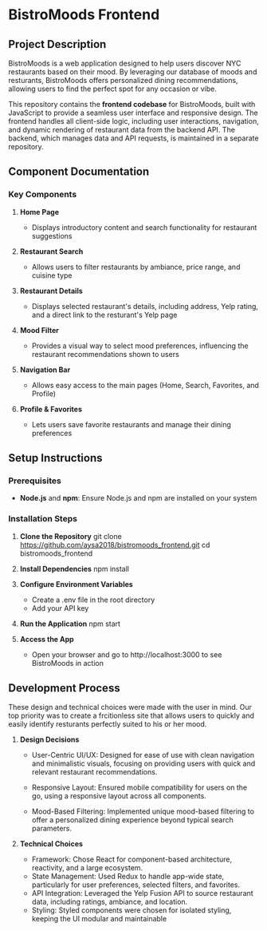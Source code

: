 # BistroMoods Frontend

## Project Description

BistroMoods is a web application designed to help users discover NYC restaurants based on their mood. By leveraging our database of moods and resturants, BistroMoods offers personalized dining recommendations, allowing users to find the perfect spot for any occasion or vibe.

This repository contains the **frontend codebase** for BistroMoods, built with JavaScript to provide a seamless user interface and responsive design. The frontend handles all client-side logic, including user interactions, navigation, and dynamic rendering of restaurant data from the backend API. The backend, which manages data and API requests, is maintained in a separate repository.

## Component Documentation

### Key Components

1. **Home Page**  
   - Displays introductory content and search functionality for restaurant suggestions
  
2. **Restaurant Search**  
   - Allows users to filter restaurants by ambiance, price range, and cuisine type
  
3. **Restaurant Details**  
   - Displays selected restaurant's details, including address, Yelp rating, and a direct link to the resturant's Yelp page
  
4. **Mood Filter**  
   - Provides a visual way to select mood preferences, influencing the restaurant recommendations shown to users

5. **Navigation Bar**  
   - Allows easy access to the main pages (Home, Search, Favorites, and Profile)

6. **Profile & Favorites**  
   - Lets users save favorite restaurants and manage their dining preferences

## Setup Instructions

### Prerequisites

- **Node.js** and **npm**: Ensure Node.js and npm are installed on your system

### Installation Steps

1. **Clone the Repository**
   git clone https://github.com/aysa2018/bistromoods_frontend.git
   cd bistromoods_frontend
   
3. **Install Dependencies**
   npm install
   
5. **Configure Environment Variables**
    -  Create a .env file in the root directory
    - Add your API key 
   
4. **Run the Application**
   npm start
   
5. **Access the App**
   - Open your browser and go to http://localhost:3000 to see BistroMoods in action

## Development Process
These design and technical choices were made with the user in mind. Our top priority was to create a frcitionless site that allows users to quickly and easily identify resturants perfectly suited to his or her mood. 

1. **Design Decisions**
   
     - User-Centric UI/UX:
       Designed for ease of use with clean navigation and minimalistic visuals, focusing on providing users with quick and relevant restaurant recommendations.

     - Responsive Layout:
         Ensured mobile compatibility for users on the go, using a responsive layout across all components.

     - Mood-Based Filtering:
         Implemented unique mood-based filtering to offer a personalized dining experience beyond typical search parameters.

2. **Technical Choices**
   - Framework: Chose React for component-based architecture, reactivity, and a large ecosystem.
   - State Management: Used Redux to handle app-wide state, particularly for user preferences, selected filters, and favorites.
   - API Integration: Leveraged the Yelp Fusion API to source restaurant data, including ratings, ambiance, and location.
   - Styling: Styled components were chosen for isolated styling, keeping the UI modular and maintainable 

